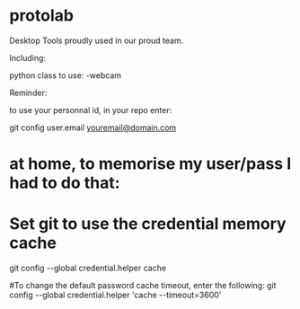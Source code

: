 # protolab

Desktop Tools proudly used in our proud team.


Including:

python class to use:
-webcam






Reminder:

to use your personnal id, in your repo enter:

git config user.email youremail@domain.com

# at home, to memorise my user/pass I had to do that:

# Set git to use the credential memory cache
git config --global credential.helper cache

#To change the default password cache timeout, enter the following:
git config --global credential.helper 'cache --timeout=3600'
